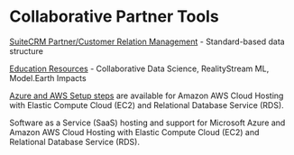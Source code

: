 # Collaborative Partner Tools

[SuiteCRM Partner/Customer Relation Management](https://dreamstudio.com/profile/crm/) - Standard-based data structure

[Education Resources](https://dreamstudio.com/education/) - Collaborative Data Science, RealityStream ML, Model.Earth Impacts

[Azure and AWS Setup steps](https://dreamstudio.com/setup/) are available for Amazon AWS Cloud Hosting with Elastic Compute Cloud (EC2) and Relational Database Service (RDS). 

Software as a Service (SaaS) hosting and support for Microsoft Azure and Amazon AWS Cloud Hosting with Elastic Compute Cloud (EC2) and Relational Database Service (RDS).
